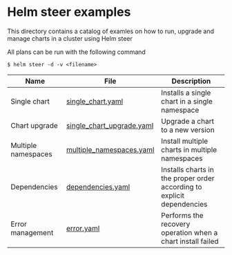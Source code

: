 # Helm steer examples

This directory contains a catalog of examles on how to run, upgrade and manage
charts in a cluster using Helm steer

All plans can be run with the following command

```
$ helm steer -d -v <filename>
```

Name                | File                          | Description
--------------------|-------------------------------|------------
Single chart        | [single_chart.yaml]() | Installs a single chart in a single namespace
Chart upgrade       | [single_chart_upgrade.yaml]() | Upgrade a chart to a new version
Multiple namespaces | [multiple_namespaces.yaml]() | Install multiple charts in multiple namespaces
Dependencies        | [dependencies.yaml]() | Installs charts in the proper order according to explicit dependencies
Error management    | [error.yaml]() | Performs the recovery operation when a chart install failed




